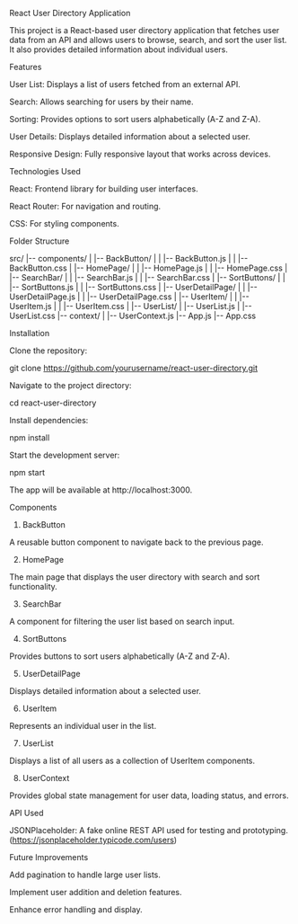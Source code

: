 React User Directory Application

This project is a React-based user directory application that fetches user data from an API and allows users to browse, search, and sort the user list. It also provides detailed information about individual users.

Features

User List: Displays a list of users fetched from an external API.

Search: Allows searching for users by their name.

Sorting: Provides options to sort users alphabetically (A-Z and Z-A).

User Details: Displays detailed information about a selected user.

Responsive Design: Fully responsive layout that works across devices.

Technologies Used

React: Frontend library for building user interfaces.

React Router: For navigation and routing.

CSS: For styling components.

Folder Structure

src/ |-- components/ | |-- BackButton/ | | |-- BackButton.js | | |-- BackButton.css | |-- HomePage/ | | |-- HomePage.js | | |-- HomePage.css | |-- SearchBar/ | | |-- SearchBar.js | | |-- SearchBar.css | |-- SortButtons/ | | |-- SortButtons.js | | |-- SortButtons.css | |-- UserDetailPage/ | | |-- UserDetailPage.js | | |-- UserDetailPage.css | |-- UserItem/ | | |-- UserItem.js | | |-- UserItem.css | |-- UserList/ | |-- UserList.js | |-- UserList.css |-- context/ | |-- UserContext.js |-- App.js |-- App.css

Installation

Clone the repository:

git clone https://github.com/yourusername/react-user-directory.git

Navigate to the project directory:

cd react-user-directory

Install dependencies:

npm install

Start the development server:

npm start

The app will be available at http://localhost:3000.

Components

1. BackButton

A reusable button component to navigate back to the previous page.

2. HomePage

The main page that displays the user directory with search and sort functionality.

3. SearchBar

A component for filtering the user list based on search input.

4. SortButtons

Provides buttons to sort users alphabetically (A-Z and Z-A).

5. UserDetailPage

Displays detailed information about a selected user.

6. UserItem

Represents an individual user in the list.

7. UserList

Displays a list of all users as a collection of UserItem components.

8. UserContext

Provides global state management for user data, loading status, and errors.

API Used

JSONPlaceholder: A fake online REST API used for testing and prototyping. (https://jsonplaceholder.typicode.com/users)

Future Improvements

Add pagination to handle large user lists.

Implement user addition and deletion features.

Enhance error handling and display.
